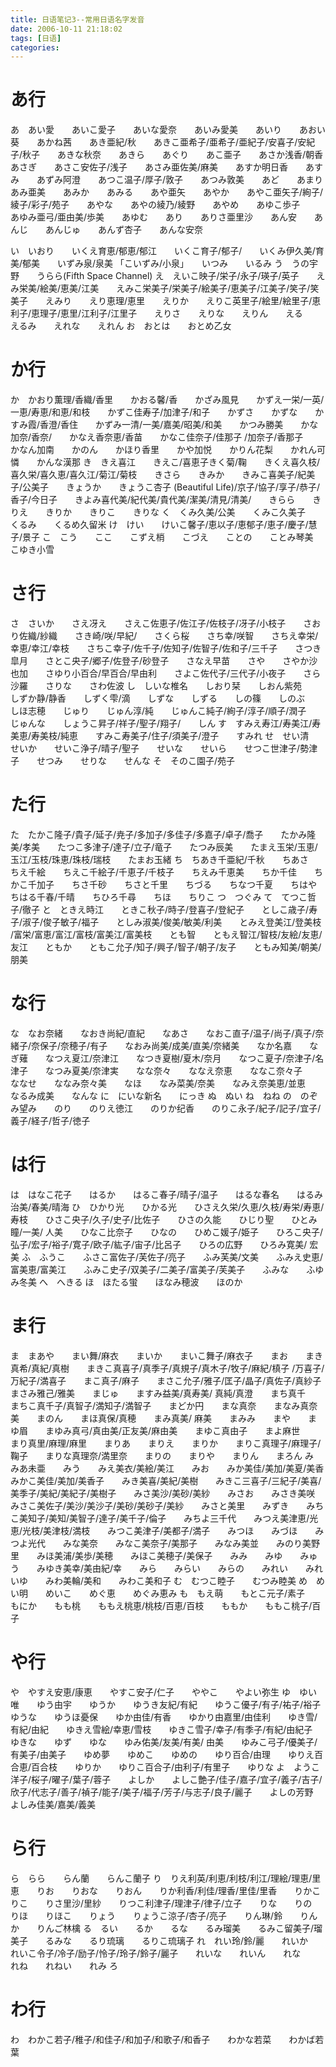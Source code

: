 ```yaml
---
title: 日语笔记3--常用日语名字发音
date: 2006-10-11 21:18:02
tags: [日语]
categories: 
---
```

# あ行
あ　あい愛　　あいこ愛子　　あいな愛奈　　あいみ愛美　　あいり　　あおい葵　　あかね茜　　あき亜紀/秋　　あきこ亜希子/亜希子/亜紀子/安喜子/安紀子/秋子　　あきな秋奈　　あきら　　あぐり　　あこ亜子　　あさか浅香/朝香　　あさぎ　　あさこ安佐子/浅子　　あさみ亜佐美/麻美　　あすか明日香　　あすみ　　あずみ阿澄　　あつこ温子/厚子/敦子　　あつみ敦美　　あど　　あまり　　あみ亜美　　あみか　　あみる　　あや亜矢　　あやか　　あやこ亜矢子/絢子/綾子/彩子/苑子　　あやな　　あやの綾乃/綾野　　あやめ　　あゆこ歩子　　あゆみ亜弓/亜由美/歩美　　あゆむ　　あり　　ありさ亜里沙　　あん安　　あんじ　　あんじゅ　　あんず杏子　　あんな安奈

<!--more-->

い　いおり　　いくえ育恵/郁恵/郁江　　いくこ育子/郁子/　　いくみ伊久美/育美/郁美　　いずみ泉/泉美 「こいずみ/小泉」　　いつみ　　いるみ
う　うの宇野　　うらら(Fifth Space Channel)
え　えいこ映子/栄子/永子/瑛子/英子　　えみ栄美/絵美/恵美/江美　　えみこ栄美子/栄美子/絵美子/恵美子/江美子/笑子/笑美子　　えみり　　えり恵理/恵里　　えりか　　えりこ英里子/絵里/絵里子/恵利子/恵理子/恵里/江利子/江里子　　えりさ　　えりな　　えりん　　える　　えるみ　　えれな　　えれん
お　おとは　　おとめ乙女

# か行
か　かおり薫理/香織/香里　　かおる馨/香　　かざみ風見　　かずえ一栄/一英/一恵/寿恵/和恵/和枝　　かずこ佳寿子/加津子/和子　　かずさ　　かずな　　かすみ霞/香澄/香住　　かずみ一清/一美/嘉美/昭美/和美　　かつみ勝美　　かな加奈/香奈/　　かなえ香奈恵/香苗　　かなこ佳奈子/佳那子 /加奈子/香那子　　かなん加南　　かのん　　かほり香里　　かや加悦　　かりん花梨　　かれん可憐　　かんな漢那
き　きえ喜江　　きえこ/喜恵子きく菊/鞠　　きくえ喜久枝/喜久栄/喜久恵/喜久江/菊江/菊枝　　きさら　　きみか　　きみこ喜美子/紀美子/公美子　　きょうか　　きょうこ杏子 (Beautiful Life)/京子/協子/享子/恭子/香子/今日子　　きよみ喜代美/紀代美/貴代美/潔美/清見/清美/　　きらら　　きりえ　　きりか　　きりこ　　きりな
く　くみ久美/公美　　くみこ久美子　　くるみ　　くるめ久留米
け　けい　　けいこ馨子/恵以子/恵郁子/恵子/慶子/慧子/景子
こ　こう　　ここ　　こずえ梢　　こづえ　　ことの　　ことみ琴美　　こゆき小雪

# さ行
さ　さいか　　さえ冴え　　さえこ佐恵子/佐江子/佐枝子/冴子/小枝子　　さおり佐織/紗織　　さき崎/咲/早紀/　　さくら桜　　さち幸/咲智　　さちえ幸栄/幸恵/幸江/幸枝　　さちこ幸子/佐千子/佐知子/佐智子/佐和子/三千子　　さつき皐月　　さとこ央子/郷子/佐登子/砂登子　　さなえ早苗　　さや　　さやか沙也加　　さゆり小百合/早百合/早由利　　さよこ佐代子/三代子/小夜子　　さら沙羅　　さりな　　さわ佐波
し　しいな椎名　　しおり栞　　しおん紫苑　　しずか静/静香　　しずく雫/滴　　しずな　　しずる　　しの篠　　しのぶ　　しほ志穂　　じゅり　　じゅん淳/純　　じゅんこ純子/絢子/淳子/順子/潤子　　じゅんな　　しょうこ昇子/祥子/聖子/翔子/　　しん
す　すみえ寿江/寿美江/寿美恵/寿美枝/純恵　　すみこ寿美子/住子/須美子/澄子　　すみれ
せ　せい清　　せいか　　せいこ浄子/晴子/聖子　　せいな　　せいら　　せつこ世津子/勢津子　　せつみ　　せりな　　せんな
そ　そのこ園子/苑子

# た行
た　たかこ隆子/貴子/延子/尭子/多加子/多佳子/多嘉子/卓子/喬子　　たかみ隆美/孝美　　たつこ多津子/達子/立子/竜子　　たつみ辰美　　たまえ玉栄/玉恵/玉江/玉枝/珠恵/珠枝/瑞枝　　たまお玉緒
ち　ちあき千亜紀/千秋　　ちあさ　　ちえ千絵　　ちえこ千絵子/千恵子/千枝子　　ちえみ千恵美　　ちか千佳　　ちかこ千加子　　ちさ千砂　　ちさと千里　　ちづる　　ちなつ千夏　　ちはや　　ちはる千春/千晴　　ちひろ千尋　　ちほ　　ちりこ
つ　つぐみ
て　てつこ哲子/徹子
と　ときえ時江　　ときこ秋子/時子/登喜子/登紀子　　としこ歳子/寿子/淑子/俊子敏子/福子　　としみ淑美/俊美/敏美/利美　　とみえ登美江/登美枝 /富栄/富恵/富江/富枝/富美江/富美枝　　とも智　　ともえ智江/智枝/友絵/友恵/友江　　ともか　　ともこ允子/知子/興子/智子/朝子/友子　　ともみ知美/朝美/朋美

# な行
な　なお奈緒　　なおき尚紀/直紀　　なあさ　　なおこ直子/温子/尚子/真子/奈緒子/奈保子/奈穂子/有子　　なおみ尚美/成美/直美/奈緒美　　なか名嘉　　なぎ薙　　なつえ夏江/奈津江　　なつき夏樹/夏木/奈月　　なつこ夏子/奈津子/名津子　　なつみ夏美/奈津実　　なな奈々　　ななえ奈恵　　ななこ奈々子　　ななせ　　ななみ奈々美　　なほ　　なみ菜美/奈美　　なみえ奈美恵/並恵　　なるみ成美　　なんな
に　にいな新名　　にっき
ぬ　ぬい
ね　ねね
の　のぞみ望み　　のり　　のりえ徳江　　のりか纪香　　のりこ永子/紀子/記子/宜子/義子/経子/哲子/徳子

# は行
は　はなこ花子　　はるか　　はるこ春子/晴子/温子　　はるな春名　　はるみ治美/春美/晴海
ひ　ひかり光　　ひかる光　　ひさえ久栄/久恵/久枝/寿栄/寿恵/寿枝　　ひさこ央子/久子/史子/比佐子　　ひさの久能　　ひじり聖　　ひとみ瞳/一美/ 人美　　ひなこ比奈子　　ひなの　　ひめこ媛子/姫子　　ひろこ央子/弘子/宏子/裕子/寛子/欧子/紘子/宙子/比呂子　　ひろの広野　　ひろみ寛美/ 宏美
ふ　ふうこ　　ふさこ富佐子/芙佐子/亮子　　ふみ芙美/文美　　ふみえ史恵/富美恵/富美江　　ふみこ史子/双美子/二美子/富美子/芙美子　　ふみな　　ふゆみ冬美
へ　へきる
ほ　ほたる蛍　　ほなみ穂波　　ほのか

# ま行
ま　まあや　　まい舞/麻衣　　まいか　　まいこ舞子/麻衣子　　まお　　まき真希/真紀/真樹　　まきこ真喜子/真季子/真規子/真木子/牧子/麻紀/槙子 /万喜子/万紀子/満喜子　　まこ真子/麻子　　まさこ允子/雅子/匡子/晶子/真佐子/真紗子　　まさみ雅己/雅美　　まじゅ　　ますみ益美/真寿美/ 真純/真澄　　まち真千　　まちこ真千子/真智子/満知子/満智子　　まどか円　　まな真奈　　まなみ真奈美　　まのん　　まほ真保/真穂　　まみ真美/ 麻美　　まみみ　　まや　　まゆ眉　　まゆみ真弓/真由美/正友美/麻由美　　まゆこ真由子　　まよ麻世　　まり真里/麻理/麻里　　まりあ　　まりえ　　まりか　　まりこ真理子/麻理子/鞠子　　まりな真理奈/満里奈　　まりの　　まりや　　まりん　　まろん
み　みあ未亜　　みう　　みえ美衣/美絵/美江　　みお　　みか美佳/美加/美夏/美香　　みかこ美佳/美加/美香子　　みき美喜/美紀/美樹　　みきこ三喜子/三紀子/美喜/美季子/美紀/美紀子/美樹子　　みさ美沙/美砂/美紗　　みさお　　みさき美咲　　みさこ美佐子/美沙/美沙子/美砂/美砂子/美紗　　みさと美里　　みずき　　みちこ美知子/美知/美智子/達子/美千子/倫子　　みちよ三千代　　みつえ美津恵/光恵/光枝/美津枝/満枝　　みつこ美津子/美都子/満子　　みつほ　　みづほ　　みつよ光代　　みな美奈　　みなこ美奈子/美那子　　みなみ美並　　みのり美野里　　みほ美浦/美歩/美穂　　みほこ美穂子/美保子　　みみ　　みゆ　　みゅう　　みゆき美幸/美由紀/幸　　みら　　みらい　　みらの　　みれい　　みれいゆ　　みわ美輪/美和　　みわこ美和子
む　むつこ睦子　　むつみ睦美
め　めい明　　めいこ　　めぐ恵　　めぐみ恵み
も　もえ萌　　もとこ元子/素子　　もにか　　もも桃　　ももえ桃恵/桃枝/百恵/百枝　　ももか　　ももこ桃子/百子

# や行
や　やすえ安恵/康恵　　やすこ安子/仁子　　ややこ　　やよい弥生
ゆ　ゆい唯　　ゆう由宇　　ゆうか　　ゆうき友紀/有紀　　ゆうこ優子/有子/祐子/裕子　　ゆうな　　ゆうほ憂保　　ゆか由佳/有香　　ゆかり由嘉里/由佳利　　ゆき雪/有紀/由紀　　ゆきえ雪絵/幸恵/雪枝　　ゆきこ雪子/幸子/有季子/有紀/由紀子　　ゆきな　　ゆず　　ゆな　　ゆみ佑美/友美/有美/ 由美　　ゆみこ弓子/優美子/有美子/由美子　　ゆめ夢　　ゆめこ　　ゆめの　　ゆり百合/由理　　ゆりえ百合恵/百合枝　　ゆりか　　ゆりこ百合子/由利子/有里子　　ゆりな
よ　ようこ洋子/桜子/曜子/葉子/蓉子　　よしか　　よしこ艶子/佳子/嘉子/宜子/義子/吉子/欣子/代志子/善子/禎子/能子/美子/福子/芳子/与志子/良子/麗子　　よしの芳野　　よしみ佳美/嘉美/義美

# ら行
ら　らら　　らん蘭　　らんこ蘭子
り　りえ利英/利恵/利枝/利江/理絵/理恵/里恵　　りお　　りおな　　りおん　　りか利香/利佳/理香/里佳/里香　　りかこ　　りこ　　りさ里沙/里紗　　りつこ利津子/理津子/律子/立子　　りな　　りの　　りほ　　りほこ　　りょう　　りょうこ涼子/杏子/亮子　　りん琳/鈴　　りんか　　りんご林檎
る　るい　　るか　　るな　　るみ瑠美　　るみこ留美子/瑠美子　　るみな　　るり琉璃　　るりこ琉璃子
れ　れい玲/鈴/麗　　れいか　　れいこ令子/冷子/励子/怜子/玲子/鈴子/麗子　　れいな　　れいん　　れな　　れね　　れねい　　れみ
ろ

# わ行
わ　わかこ若子/稚子/和佳子/和加子/和歌子/和香子　　わかな若菜　　わかば若葉